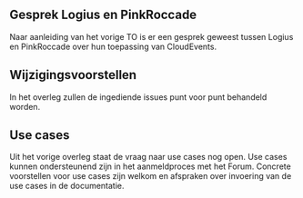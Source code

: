 ## Gesprek Logius en PinkRoccade

Naar aanleiding van het vorige TO is er een gesprek geweest tussen Logius en PinkRoccade over 
hun toepassing van CloudEvents.

## Wijzigingsvoorstellen 

In het overleg zullen de ingediende issues punt voor punt behandeld worden.

## Use cases

Uit het vorige overleg staat de vraag naar use cases nog open. Use cases kunnen ondersteunend zijn in het aanmeldproces 
met het Forum. Concrete voorstellen voor use cases zijn welkom en afspraken over invoering van de use cases in de documentatie.
 
